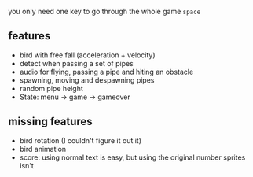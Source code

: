 you only need one key to go through the whole game `space`

## features

- bird with free fall (acceleration + velocity)
- detect when passing a set of pipes
- audio for flying, passing a pipe and hiting an obstacle
- spawning, moving and despawning pipes
- random pipe height
- State: menu -> game -> gameover

## missing features

- bird rotation (I couldn't figure it out it)
- bird animation
- score: using normal text is easy, but using the original number sprites isn't